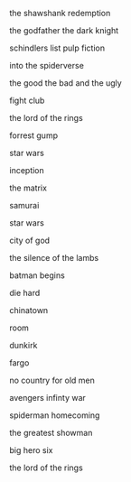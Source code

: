 the shawshank redemption

the godfather
the dark knight

schindlers list
pulp fiction

into the spiderverse

the good the bad and the ugly

fight club

the lord of the rings

forrest gump

star wars

inception

the matrix

samurai

star wars

city of god

the silence of the lambs

batman begins

die hard

chinatown

room

dunkirk

fargo

no country for old men

avengers infinty war

spiderman homecoming

the greatest showman

big hero six

the lord of the rings

